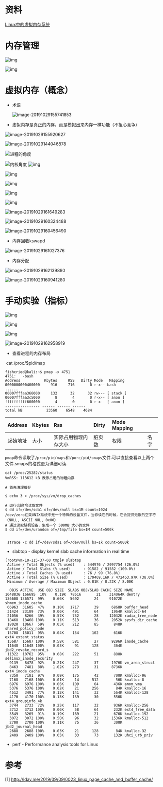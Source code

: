 







# 资料

  [Linux中的虚拟内存系统](https://app.yinxiang.com/shard/s39/nl/8226829/72805ed3-e659-4310-bf67-bad3d4dfea70)  



# 内存管理

 ![img](https://lday-me-1257906058.cos.ap-shanghai.myqcloud.com/0023_linux_page_cache_and_buffer_cache/img/27_file_page_device_block.png) 

 ![img](https://lday-me-1257906058.cos.ap-shanghai.myqcloud.com/0023_linux_page_cache_and_buffer_cache/img/28_linux-2.6.18_page_cache_buffer_cache.png) 



# 虚拟内存（概念）

- 术语

  ![image-20191029155741853](../images/201909/image-20191029155741853.png)

- 虚拟内存是真正的内存，而是模拟出来内存一样功能（不担心竞争）

![image-20191029155920627](../images/201909/image-20191029155920627.png)

![image-20191029144046878](../images/201909/image-20191029144046878.png)

 ![进程的角度](https://static001.geekbang.org/resource/image/af/83/afa4beefd380effefb0e54a8d9345c83.jpeg) 

  ![内核角度](https://static001.geekbang.org/resource/image/4e/9d/4ed91c744220d8b4298237d2ab2eda9d.jpeg) ![img](https://static001.geekbang.org/resource/image/7a/4c/7af58012466c7d006511a7e16143314c.jpeg) 

 ![img](https://static001.geekbang.org/resource/image/28/e8/2861968d1907bc314b82c34c221aace8.jpeg) 

 ![img](https://static001.geekbang.org/resource/image/2a/ce/2ad275ff8fdf6aafced4a7aeea4ca0ce.jpeg) 

 ![img](https://static001.geekbang.org/resource/image/52/54/527e5c861fd06c6eb61a761e4214ba54.jpeg) 

 ![img](https://static001.geekbang.org/resource/image/27/9a/274e22b3f5196a4c68bb6813fb643f9a.png) 

![image-20191029161649283](../images/201909/image-20191029161649283.png)

![image-20191029160324488](../images/201909/image-20191029160324488.png)

![image-20191029160456490](../images/201909/image-20191029160456490.png)



- 内存回收kswapd

![image-20191029161027376](../images/201909/image-20191029161027376.png)

- 内存分配



![image-20191029162139890](../images/201909/image-20191029162139890.png)

![image-20191029160941280](../images/201909/image-20191029160941280.png)

# 手动实验（指标）

 ![img](https://static001.geekbang.org/resource/image/8f/ed/8f477035fc4348a1f80bde3117a7dfed.png) 

 ![img](https://static001.geekbang.org/resource/image/d7/fe/d79cd017f0c90b84a36e70a3c5dccffe.png)



 ![img](https://static001.geekbang.org/resource/image/52/9b/52bb55fba133401889206d02c224769b.png)  

![image-20191029162958919](../images/201909/image-20191029162958919.png)

- 查看进程的内存布局

​    cat /proc/$pid/map

```
fishcried@kali:~$ pmap -x 4751
4751:   -bash
Address           Kbytes     RSS   Dirty Mode   Mapping
0000000000400000     916     716       0 r-x-- bash
......
00007fffaa366000     132      32      32 rw--- [ stack ]
00007fffaa3c5000       8       4       0 r-x-- [ anon ]
ffffffffff600000       4       0       0 r-x-- [ anon ]
---------------- ------ ------ ------
total kB           23560    6548    4684
```

| Address  | Kbytes | Rss                  | Dirty  | Mode Mapping |      |
| :------- | :----- | :------------------- | :----- | :----------- | :--- |
| 起始地址 | 大小   | 实际占用物理内存大小 | 脏页数 | 权限         | 名字 |

`pmap`命令读取了`/proc/pid/maps`和`/porc/pid/smaps`文件.可以直接查看以上两个文件.smaps的格式更为详细可读.





```
cat /proc/25282/status
VmRSS: 113612 kB 表示占用的物理内存
```





```shell
# 首先清理缓存

$ echo 3 > /proc/sys/vm/drop_caches

# 运行dd命令读取文件
$ dd if=/dev/sda1 of=/dev/null bs=1M count=1024
/dev/zero在类UNIX系统中是一个特殊的设备文件，当你读它的时候，它会提供无限的空字符（NULL, ASCII NUL, 0x00）
# 通过读取随机设备，生成一个 500MB 大小的文件 
$ dd if=/dev/urandom of=/tmp/file bs=1M count=500k


 strace -c dd if=/dev/sda1 of=/dev/null bs=1k count=5000k
```



- slabtop - display kernel slab cache information in real time

~~~shell
[root@vm-10-115-37-60 tmp]# slabtop 
 Active / Total Objects (% used)    : 544976 / 2097754 (26.0%)
 Active / Total Slabs (% used)      : 91582 / 91582 (100.0%)
 Active / Total Caches (% used)     : 76 / 99 (76.8%)
 Active / Total Size (% used)       : 179469.16K / 472463.97K (38.0%)
 Minimum / Average / Maximum Object : 0.01K / 0.22K / 8.00K

  OBJS ACTIVE  USE OBJ SIZE  SLABS OBJ/SLAB CACHE SIZE NAME                   
1648836 166695  10%    0.19K  78516       21    314064K dentry
136608 136571  99%    0.66K   5692       24     91072K shmem_inode_cache
 66963  31605  47%    0.10K   1717       39      6868K buffer_head
 31424  23189  73%    0.06K    491       64      1964K kmalloc-64
 21056   8266  39%    0.57K    752       28     12032K radix_tree_node
 18468  18468 100%    0.11K    513       36      2052K sysfs_dir_cache
 18020  10667  59%    0.05K    212       85       848K shared_policy_node
 15708  15011  95%    0.04K    154      102       616K ext4_extent_status
 15687  15687 100%    0.58K    581       27      9296K inode_cache
 11648  11648 100%    0.03K     91      128       364K jbd2_revoke_record_s
 11322  10762  95%    0.08K    222       51       888K selinux_inode_security
  9139   8478  92%    0.21K    247       37      1976K vm_area_struct
  8463   7481  88%    1.02K    273       31      8736K ext4_inode_cache
  7350   7181  97%    0.09K    175       42       700K kmalloc-96
  7168   7168 100%    0.01K     14      512        56K kmalloc-8
  6976   6976 100%    0.06K    109       64       436K anon_vma
  5376   5376 100%    0.02K     21      256        84K kmalloc-16
  4512   3491  77%    0.12K    141       32       564K kmalloc-128
  4170   4170 100%    0.13K    139       30       556K ext4_groupinfo_4k
  3744   2733  72%    0.25K    117       32       936K kmalloc-256
  3712   3712 100%    0.06K     58       64       232K ext4_free_data
  3549   3265  91%    0.19K    169       21       676K kmalloc-192
  3072   3072 100%    0.50K     96       32      1536K kmalloc-512
  2700   2700 100%    0.11K     75       36       300K jbd2_journal_head
  2688   2688 100%    0.03K     21      128        84K kmalloc-32
  2409   2409 100%    0.05K     33       73       132K uhci_urb_priv
~~~





- perf - Performance analysis tools for Linux



# 参考

[1]  http://lday.me/2019/09/09/0023_linux_page_cache_and_buffer_cache/ 

